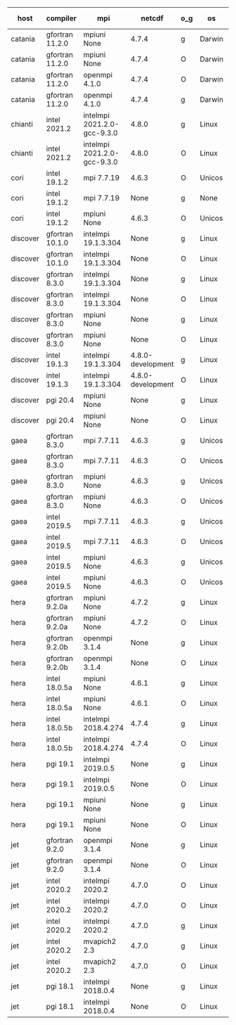 

| host     | compiler                              | mpi                      | netcdf        | o_g        | os       | build       | u_pass          | u_fail          | s_pass            | s_fail            | e_pass             | e_fail             | nuopc_pass       | nuopc_fail       | artifacts link          |
|----------|---------------------------------------|--------------------------|---------------|------------|----------|-------------|-----------------|-----------------|-------------------|-------------------|--------------------|--------------------|------------------|------------------|-------------------------|
| catania | gfortran 11.2.0 | mpiuni None  | 4.7.4  | g | Darwin | PASS | 12317 | 0 | 8 | 0 | 43 | 0 | None | None | <a href="https://github.com/esmf-org/esmf-test-artifacts/tree/386c2290621bb8a6eb0cfef343b7fa551c63b17c/develop/gfortran/11.2.0/g/mpiuni/None" target="_blank">386c229</a> | 
| catania | gfortran 11.2.0 | mpiuni None  | 4.7.4  | O | Darwin | PASS | 12317 | 0 | 8 | 0 | 43 | 0 | None | None | <a href="https://github.com/esmf-org/esmf-test-artifacts/tree/9109d49bc4a4976be0f9f3c6e4ab09a09402ba18/develop/gfortran/11.2.0/O/mpiuni/None" target="_blank">9109d49</a> | 
| catania | gfortran 11.2.0 | openmpi 4.1.0  | 4.7.4  | O | Darwin | PASS | 13864 | 9 | 49 | 0 | 80 | 0 | 52 | 0 | <a href="https://github.com/esmf-org/esmf-test-artifacts/tree/a9f6337a3bda500e77c16e8b814c109bc6ea6c58/develop/gfortran/11.2.0/O/openmpi/4.1.0" target="_blank">a9f6337</a> | 
| catania | gfortran 11.2.0 | openmpi 4.1.0  | 4.7.4  | g | Darwin | PASS | 13864 | 9 | 49 | 0 | 80 | 0 | 52 | 0 | <a href="https://github.com/esmf-org/esmf-test-artifacts/tree/b9c3b40609ece8b8e7d41481dd3cdb1be88d93f0/develop/gfortran/11.2.0/g/openmpi/4.1.0" target="_blank">b9c3b40</a> | 
| chianti | intel 2021.2 | intelmpi 2021.2.0-gcc-9.3.0  | 4.8.0  | g | Linux | PASS | 13873 | 0 | 49 | 0 | 80 | 0 | 52 | 0 | <a href="https://github.com/esmf-org/esmf-test-artifacts/tree/a9e614ff5d5d46578d73147fb13cb0ea841c86df/develop/intel/2021.2/g/intelmpi/2021.2.0-gcc-9.3.0" target="_blank">a9e614f</a> | 
| chianti | intel 2021.2 | intelmpi 2021.2.0-gcc-9.3.0  | 4.8.0  | O | Linux | PASS | 13873 | 0 | 49 | 0 | 80 | 0 | 52 | 0 | <a href="https://github.com/esmf-org/esmf-test-artifacts/tree/f7e4da7fc8c0a08a443adf1f103e72a2ba7b29f3/develop/intel/2021.2/O/intelmpi/2021.2.0-gcc-9.3.0" target="_blank">f7e4da7</a> | 
| cori | intel 19.1.2 | mpi 7.7.19  | 4.6.3  | O | Unicos | FAIL | None | None | None | None | None | None | None | None | <a href="https://github.com/esmf-org/esmf-test-artifacts/tree/295ceca1b2aea363f97a4be1770bfe769f209899/develop/intel/19.1.2/O/mpi/7.7.19" target="_blank">295ceca</a> | 
| cori | intel 19.1.2 | mpi 7.7.19  | None  | g | None | FAIL | None | None | None | None | None | None | None | None | <a href="https://github.com/esmf-org/esmf-test-artifacts/tree/5eb13d9059a8361cc41dc9906a5417a712afcf62/develop/intel/19.1.2/g/mpi/7.7.19" target="_blank">5eb13d9</a> | 
| cori | intel 19.1.2 | mpiuni None  | 4.6.3  | O | Unicos | PASS | None | None | None | None | None | None | None | None | <a href="https://github.com/esmf-org/esmf-test-artifacts/tree/df35d03ad95e6f428e4394eeaf9c1a7a06c2d483/develop/intel/19.1.2/O/mpiuni/None" target="_blank">df35d03</a> | 
| discover | gfortran 10.1.0 | intelmpi 19.1.3.304  | None  | g | Linux | PASS | 13858 | 15 | 49 | 0 | 80 | 0 | 52 | 0 | <a href="https://github.com/esmf-org/esmf-test-artifacts/tree/d46022cf8f777475ca8dcc3ff5aa8ddb96aad173/develop/gfortran/10.1.0/g/intelmpi/19.1.3.304" target="_blank">d46022c</a> | 
| discover | gfortran 10.1.0 | intelmpi 19.1.3.304  | None  | O | Linux | PASS | 13858 | 15 | 49 | 0 | 80 | 0 | 52 | 0 | <a href="https://github.com/esmf-org/esmf-test-artifacts/tree/1dc08568aa9ff3b0ea77fd688ffba95792ae8058/develop/gfortran/10.1.0/O/intelmpi/19.1.3.304" target="_blank">1dc0856</a> | 
| discover | gfortran 8.3.0 | intelmpi 19.1.3.304  | None  | g | Linux | PASS | 13858 | 15 | 49 | 0 | 80 | 0 | 52 | 0 | <a href="https://github.com/esmf-org/esmf-test-artifacts/tree/6854c8f3bbfa03e240958dfa176b9d8b86d17b51/develop/gfortran/8.3.0/g/intelmpi/19.1.3.304" target="_blank">6854c8f</a> | 
| discover | gfortran 8.3.0 | intelmpi 19.1.3.304  | None  | O | Linux | PASS | 13858 | 15 | 49 | 0 | 80 | 0 | 52 | 0 | <a href="https://github.com/esmf-org/esmf-test-artifacts/tree/cad5d946a6424335ea71d75d50f0742d31415c1d/develop/gfortran/8.3.0/O/intelmpi/19.1.3.304" target="_blank">cad5d94</a> | 
| discover | gfortran 8.3.0 | mpiuni None  | None  | g | Linux | PASS | 12317 | 0 | 8 | 0 | 43 | 0 | None | None | <a href="https://github.com/esmf-org/esmf-test-artifacts/tree/b08cc15c6f4600668b15e141877e8fd17efc33c8/develop/gfortran/8.3.0/g/mpiuni/None" target="_blank">b08cc15</a> | 
| discover | gfortran 8.3.0 | mpiuni None  | None  | O | Linux | PASS | 12317 | 0 | 8 | 0 | 43 | 0 | None | None | <a href="https://github.com/esmf-org/esmf-test-artifacts/tree/b02e78016ea95139f8c281dd6e36972e87ca4277/develop/gfortran/8.3.0/O/mpiuni/None" target="_blank">b02e780</a> | 
| discover | intel 19.1.3 | intelmpi 19.1.3.304  | 4.8.0-development  | g | Linux | PASS | 13873 | 0 | 49 | 0 | 80 | 0 | 52 | 0 | <a href="https://github.com/esmf-org/esmf-test-artifacts/tree/be472136717a5934678bc4282924b31f155ee7c0/develop/intel/19.1.3/g/intelmpi/19.1.3.304" target="_blank">be47213</a> | 
| discover | intel 19.1.3 | intelmpi 19.1.3.304  | 4.8.0-development  | O | Linux | PASS | 13873 | 0 | 49 | 0 | 80 | 0 | 52 | 0 | <a href="https://github.com/esmf-org/esmf-test-artifacts/tree/d9f076472df426f343d1b09ce0bf524a9e5e4ab6/develop/intel/19.1.3/O/intelmpi/19.1.3.304" target="_blank">d9f0764</a> | 
| discover | pgi 20.4 | mpiuni None  | None  | g | Linux | PASS | 11692 | 625 | 4 | 4 | 40 | 3 | None | None | <a href="https://github.com/esmf-org/esmf-test-artifacts/tree/6989cdbeabc47e739bdba71c84346b3c802c66f8/develop/pgi/20.4/g/mpiuni/None" target="_blank">6989cdb</a> | 
| discover | pgi 20.4 | mpiuni None  | None  | O | Linux | PASS | 11692 | 625 | 6 | 2 | 40 | 3 | None | None | <a href="https://github.com/esmf-org/esmf-test-artifacts/tree/2e79f368e516f31e60a6ac7942cac22baf07ce6b/develop/pgi/20.4/O/mpiuni/None" target="_blank">2e79f36</a> | 
| gaea | gfortran 8.3.0 | mpi 7.7.11  | 4.6.3  | g | Unicos | PASS | 13872 | 1 | 49 | 0 | 80 | 0 | 47 | 5 | <a href="https://github.com/esmf-org/esmf-test-artifacts/tree/9664699eb2a3b4604745b94ddc4ea72691795830/develop/gfortran/8.3.0/g/mpi/7.7.11" target="_blank">9664699</a> | 
| gaea | gfortran 8.3.0 | mpi 7.7.11  | 4.6.3  | O | Unicos | PASS | 13872 | 1 | 49 | 0 | 80 | 0 | 47 | 5 | <a href="https://github.com/esmf-org/esmf-test-artifacts/tree/d2c5a49fd1694cc1733e2bb83d4334e8df4ce4df/develop/gfortran/8.3.0/O/mpi/7.7.11" target="_blank">d2c5a49</a> | 
| gaea | gfortran 8.3.0 | mpiuni None  | 4.6.3  | g | Unicos | PASS | 12317 | 0 | 8 | 0 | 43 | 0 | None | None | <a href="https://github.com/esmf-org/esmf-test-artifacts/tree/3f9af663dfcae211bfe3df7d79bf88326e8d02f9/develop/gfortran/8.3.0/g/mpiuni/None" target="_blank">3f9af66</a> | 
| gaea | gfortran 8.3.0 | mpiuni None  | 4.6.3  | O | Unicos | PASS | 12317 | 0 | 8 | 0 | 43 | 0 | None | None | <a href="https://github.com/esmf-org/esmf-test-artifacts/tree/c5c18fecfd38a5dc6d100096a8b7d3ebd0594483/develop/gfortran/8.3.0/O/mpiuni/None" target="_blank">c5c18fe</a> | 
| gaea | intel 2019.5 | mpi 7.7.11  | 4.6.3  | g | Unicos | PASS | 13858 | 15 | 49 | 0 | 80 | 0 | 47 | 5 | <a href="https://github.com/esmf-org/esmf-test-artifacts/tree/904e747cbc6b565ec945a199de94898c8c506fd9/develop/intel/2019.5/g/mpi/7.7.11" target="_blank">904e747</a> | 
| gaea | intel 2019.5 | mpi 7.7.11  | 4.6.3  | O | Unicos | PASS | 13858 | 15 | 49 | 0 | 80 | 0 | 47 | 5 | <a href="https://github.com/esmf-org/esmf-test-artifacts/tree/8db20997959e9cfdc140c8308a04ffe4b74bdfcf/develop/intel/2019.5/O/mpi/7.7.11" target="_blank">8db2099</a> | 
| gaea | intel 2019.5 | mpiuni None  | 4.6.3  | g | Unicos | PASS | 12302 | 15 | 8 | 0 | 43 | 0 | None | None | <a href="https://github.com/esmf-org/esmf-test-artifacts/tree/8c4363f8c9fab3c040de2ad90e28beab37c31d65/develop/intel/2019.5/g/mpiuni/None" target="_blank">8c4363f</a> | 
| gaea | intel 2019.5 | mpiuni None  | 4.6.3  | O | Unicos | PASS | 12302 | 15 | 8 | 0 | 43 | 0 | None | None | <a href="https://github.com/esmf-org/esmf-test-artifacts/tree/91810c02e9bc9a9cfc74a6c07ca5787e917423a6/develop/intel/2019.5/O/mpiuni/None" target="_blank">91810c0</a> | 
| hera | gfortran 9.2.0a | mpiuni None  | 4.7.2  | g | Linux | PASS | 12317 | 0 | 8 | 0 | 43 | 0 | None | None | <a href="https://github.com/esmf-org/esmf-test-artifacts/tree/1f08ceca7daededfaf4879bd1b56c0ebe7c74330/develop/gfortran/9.2.0a/g/mpiuni/None" target="_blank">1f08cec</a> | 
| hera | gfortran 9.2.0a | mpiuni None  | 4.7.2  | O | Linux | PASS | 12317 | 0 | 8 | 0 | 43 | 0 | None | None | <a href="https://github.com/esmf-org/esmf-test-artifacts/tree/ecbf4d6e2c0e1b357ad8f5f4011ae7004ba5cbf7/develop/gfortran/9.2.0a/O/mpiuni/None" target="_blank">ecbf4d6</a> | 
| hera | gfortran 9.2.0b | openmpi 3.1.4  | None  | g | Linux | PASS | 13873 | 0 | 49 | 0 | 80 | 0 | 52 | 0 | <a href="https://github.com/esmf-org/esmf-test-artifacts/tree/7d3008871cefb06e809e0bfc6c360efde3f688bb/develop/gfortran/9.2.0b/g/openmpi/3.1.4" target="_blank">7d30088</a> | 
| hera | gfortran 9.2.0b | openmpi 3.1.4  | None  | O | Linux | PASS | 13873 | 0 | 49 | 0 | 80 | 0 | 52 | 0 | <a href="https://github.com/esmf-org/esmf-test-artifacts/tree/3c18c1f6b504b5762510a2626bda73b293be4c58/develop/gfortran/9.2.0b/O/openmpi/3.1.4" target="_blank">3c18c1f</a> | 
| hera | intel 18.0.5a | mpiuni None  | 4.6.1  | g | Linux | PASS | 12317 | 0 | 8 | 0 | 43 | 0 | None | None | <a href="https://github.com/esmf-org/esmf-test-artifacts/tree/9524f727ff00dc9760c55abdfa52d764ec9a380f/develop/intel/18.0.5a/g/mpiuni/None" target="_blank">9524f72</a> | 
| hera | intel 18.0.5a | mpiuni None  | 4.6.1  | O | Linux | PASS | 12317 | 0 | 8 | 0 | 43 | 0 | None | None | <a href="https://github.com/esmf-org/esmf-test-artifacts/tree/a4df165a5851bc590e1e24da36b7bc6ec603e46f/develop/intel/18.0.5a/O/mpiuni/None" target="_blank">a4df165</a> | 
| hera | intel 18.0.5b | intelmpi 2018.4.274  | 4.7.4  | g | Linux | PASS | 13873 | 0 | 49 | 0 | 80 | 0 | 52 | 0 | <a href="https://github.com/esmf-org/esmf-test-artifacts/tree/bba680b4e60bddc97af4541e6a69100f3f989904/develop/intel/18.0.5b/g/intelmpi/2018.4.274" target="_blank">bba680b</a> | 
| hera | intel 18.0.5b | intelmpi 2018.4.274  | 4.7.4  | O | Linux | PASS | 13873 | 0 | 49 | 0 | 80 | 0 | 52 | 0 | <a href="https://github.com/esmf-org/esmf-test-artifacts/tree/c8146df4d6f24bcd1a242f3d7b4554ec45b6db23/develop/intel/18.0.5b/O/intelmpi/2018.4.274" target="_blank">c8146df</a> | 
| hera | pgi 19.1 | intelmpi 2019.0.5  | None  | g | Linux | PASS | 12998 | 875 | None | None | None | None | None | None | <a href="https://github.com/esmf-org/esmf-test-artifacts/tree/57405509888c7ba4916cf1aee6a0281415d9b7c7/develop/pgi/19.1/g/intelmpi/2019.0.5" target="_blank">5740550</a> | 
| hera | pgi 19.1 | intelmpi 2019.0.5  | None  | O | Linux | PASS | 13046 | 827 | None | None | None | None | None | None | <a href="https://github.com/esmf-org/esmf-test-artifacts/tree/23b586938913ac65351f81a0e9828fc51ab83297/develop/pgi/19.1/O/intelmpi/2019.0.5" target="_blank">23b5869</a> | 
| hera | pgi 19.1 | mpiuni None  | None  | g | Linux | PASS | 11692 | 625 | 4 | 4 | 40 | 3 | None | None | <a href="https://github.com/esmf-org/esmf-test-artifacts/tree/ae7cc8cd9d5faf0b6a5965687ed1ba4d0ac7854d/develop/pgi/19.1/g/mpiuni/None" target="_blank">ae7cc8c</a> | 
| hera | pgi 19.1 | mpiuni None  | None  | O | Linux | PASS | 11692 | 625 | 6 | 2 | 40 | 3 | None | None | <a href="https://github.com/esmf-org/esmf-test-artifacts/tree/a1a7a67e4004df70b5fe4fef8b9e00b2ca4fa73e/develop/pgi/19.1/O/mpiuni/None" target="_blank">a1a7a67</a> | 
| jet | gfortran 9.2.0 | openmpi 3.1.4  | None  | g | Linux | PASS | 13873 | 0 | 49 | 0 | 80 | 0 | 52 | 0 | <a href="https://github.com/esmf-org/esmf-test-artifacts/tree/86326d658c854b3089962a39669cce22d1a67199/develop/gfortran/9.2.0/g/openmpi/3.1.4" target="_blank">86326d6</a> | 
| jet | gfortran 9.2.0 | openmpi 3.1.4  | None  | O | Linux | PASS | 13873 | 0 | 49 | 0 | 80 | 0 | 52 | 0 | <a href="https://github.com/esmf-org/esmf-test-artifacts/tree/d84fa3af0582a3e37ab2230af9191f1448f9bb62/develop/gfortran/9.2.0/O/openmpi/3.1.4" target="_blank">d84fa3a</a> | 
| jet | intel 2020.2 | intelmpi 2020.2  | 4.7.0  | O | Linux | FAIL | None | None | None | None | None | None | None | None | <a href="https://github.com/esmf-org/esmf-test-artifacts/tree/4c329586129e6764f929082e66240c0ed67335d6/develop/intel/2020.2/O/intelmpi/2020.2" target="_blank">4c32958</a> | 
| jet | intel 2020.2 | intelmpi 2020.2  | 4.7.0  | O | Linux | PASS | 13873 | 0 | 49 | 0 | 80 | 0 | 52 | 0 | <a href="https://github.com/esmf-org/esmf-test-artifacts/tree/4c329586129e6764f929082e66240c0ed67335d6/develop/intel/2020.2/O/intelmpi/2020.2" target="_blank">4c32958</a> | 
| jet | intel 2020.2 | intelmpi 2020.2  | 4.7.0  | g | Linux | PASS | 13873 | 0 | 49 | 0 | 80 | 0 | 52 | 0 | <a href="https://github.com/esmf-org/esmf-test-artifacts/tree/727d48dc576e7967ac31b2c90dc5fd8abc611d12/develop/intel/2020.2/g/intelmpi/2020.2" target="_blank">727d48d</a> | 
| jet | intel 2020.2 | mvapich2 2.3  | 4.7.0  | g | Linux | FAIL | None | None | None | None | None | None | None | None | <a href="https://github.com/esmf-org/esmf-test-artifacts/tree/ded9c3aa66033c1b9150440036c7ea9d11012e48/develop/intel/2020.2/g/mvapich2/2.3" target="_blank">ded9c3a</a> | 
| jet | intel 2020.2 | mvapich2 2.3  | 4.7.0  | O | Linux | FAIL | None | None | None | None | None | None | None | None | <a href="https://github.com/esmf-org/esmf-test-artifacts/tree/be9ad34e669da655ab15be56b500eada15d57879/develop/intel/2020.2/O/mvapich2/2.3" target="_blank">be9ad34</a> | 
| jet | pgi 18.1 | intelmpi 2018.0.4  | None  | g | Linux | FAIL | None | None | None | None | None | None | None | None | <a href="https://github.com/esmf-org/esmf-test-artifacts/tree/2638e4229bd4fa349c712df85dda56a91007f9c4/develop/pgi/18.1/g/intelmpi/2018.0.4" target="_blank">2638e42</a> | 
| jet | pgi 18.1 | intelmpi 2018.0.4  | None  | O | Linux | FAIL | None | None | None | None | None | None | None | None | <a href="https://github.com/esmf-org/esmf-test-artifacts/tree/43b10923f03393e3e708b82fe22b26dde66acd96/develop/pgi/18.1/O/intelmpi/2018.0.4" target="_blank">43b1092</a> | 
